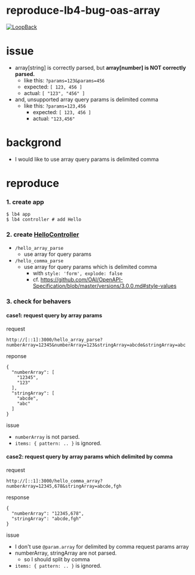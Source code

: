 # reproduce-lb4-bug-oas-array

[![LoopBack](<https://github.com/strongloop/loopback-next/raw/master/docs/site/imgs/branding/Powered-by-LoopBack-Badge-(blue)-@2x.png>)](http://loopback.io/)

# issue

- array\[string\] is correctly parsed, but **array\[number\] is NOT correctly parsed.**
  - like this: `?params=123&params=456`
  - expected: `[ 123, 456 ]`
  - actual: `[ "123", "456" ]`
- and, unsupported array query params is delimited comma
  - like this: `?params=123,456`
    - expected: `[ 123, 456 ]`
    - actual: `"123,456"`

# backgrond

- I would like to use array query params is delimited comma

# reproduce

### 1. create app

```
$ lb4 app
$ lb4 controller # add Hello
```

### 2. create [HelloController](./src/controllers/hello.controller.ts)

- `/hello_array_parse`
  - use array for query params
- `/hello_comma_parse`
  - use array for query params which is delimited comma
    - with `style: 'form', explode: false`
    - cf. https://github.com/OAI/OpenAPI-Specification/blob/master/versions/3.0.0.md#style-values

### 3. check for behavers

#### case1: request query by array params

request

```
http://[::1]:3000/hello_array_parse?numberArray=12345&numberArray=123&stringArray=abcde&stringArray=abc
```

reponse

```
{
  "numberArray": [
    "12345",
    "123"
  ],
  "stringArray": [
    "abcde",
    "abc"
  ]
}
```

issue

- `numberArray` is not parsed.
- `items: { pattern: .. }` is ignored.

#### case2: request query by array params which delimited by comma

request

```
http://[::1]:3000/hello_comma_array?numberArray=12345,678&stringArray=abcde,fgh
```

response

```
{
  "numberArray": "12345,678",
  "stringArray": "abcde,fgh"
}
```

issue

- I don't use `@param.array` for delimited by comma request params array
- numberArray, stringArray are not parsed.
  - so I should split by comma
- `items: { pattern: .. }` is ignored.
